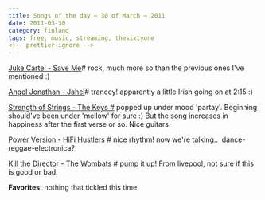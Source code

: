 ```yaml
---
title: Songs of the day – 30 of March – 2011
date: 2011-03-30
category: finland
tags: free, music, streaming, thesixtyone
<!-- prettier-ignore -->
---
```


[Juke Cartel - Save Me](http://www.thesixtyone.com/s/a5WokfWSZ5f/ "on t61.com")\# rock, much more so than the previous ones I've mentioned :)

[Angel Jonathan - Jahel](http://www.thesixtyone.com/s/WDs5v7vStRj/ "on t61")\# trancey! apparently a little Irish going on at 2:15 :)

[Strength of Strings - The Keys #](http://www.thesixtyone.com/s/Xq0NCHT4Nqk/ "on t61") popped up under mood 'partay'. Beginning should've been under 'mellow' for sure :) But the song increases in happiness after the first verse or so. Nice guitars.

[Power Version - HiFi Hustlers](http://www.thesixtyone.com/s/901Hl4lYHk3/ "on t61") # nice rhythm! now we're talking..  dance-reggae-electronica?

[Kill the Director - The Wombats](http://www.thesixtyone.com/s/6IaHCp9PJB2/ "on t61") # pump it up! From livepool, not sure if this is good or bad.

**Favorites:** nothing that tickled this time
